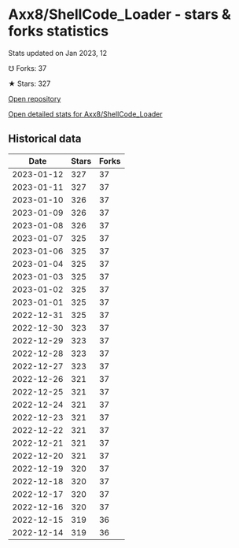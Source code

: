 # Axx8/ShellCode_Loader - stars & forks statistics

Stats updated on Jan 2023, 12

☋ Forks: 37

★ Stars: 327

[Open repository](https://github.com/Axx8/ShellCode_Loader)

[Open detailed stats for Axx8/ShellCode_Loader](https://reviewgithub.com/rep/Axx8/ShellCode_Loader)

## Historical data
| Date | Stars | Forks |
|------|-------|-------|
| 2023-01-12 | 327 | 37 | 
| 2023-01-11 | 327 | 37 | 
| 2023-01-10 | 326 | 37 | 
| 2023-01-09 | 326 | 37 | 
| 2023-01-08 | 326 | 37 | 
| 2023-01-07 | 325 | 37 | 
| 2023-01-06 | 325 | 37 | 
| 2023-01-04 | 325 | 37 | 
| 2023-01-03 | 325 | 37 | 
| 2023-01-02 | 325 | 37 | 
| 2023-01-01 | 325 | 37 | 
| 2022-12-31 | 325 | 37 | 
| 2022-12-30 | 323 | 37 | 
| 2022-12-29 | 323 | 37 | 
| 2022-12-28 | 323 | 37 | 
| 2022-12-27 | 323 | 37 | 
| 2022-12-26 | 321 | 37 | 
| 2022-12-25 | 321 | 37 | 
| 2022-12-24 | 321 | 37 | 
| 2022-12-23 | 321 | 37 | 
| 2022-12-22 | 321 | 37 | 
| 2022-12-21 | 321 | 37 | 
| 2022-12-20 | 321 | 37 | 
| 2022-12-19 | 320 | 37 | 
| 2022-12-18 | 320 | 37 | 
| 2022-12-17 | 320 | 37 | 
| 2022-12-16 | 320 | 37 | 
| 2022-12-15 | 319 | 36 | 
| 2022-12-14 | 319 | 36 | 

